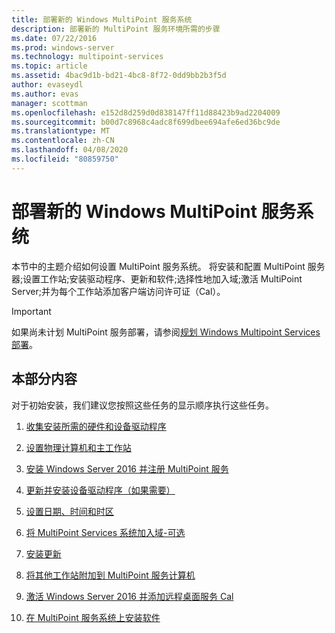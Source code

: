 ```yaml
---
title: 部署新的 Windows MultiPoint 服务系统
description: 部署新的 MultiPoint 服务环境所需的步骤
ms.date: 07/22/2016
ms.prod: windows-server
ms.technology: multipoint-services
ms.topic: article
ms.assetid: 4bac9d1b-bd21-4bc8-8f72-0dd9bb2b3f5d
author: evaseydl
ms.author: evas
manager: scottman
ms.openlocfilehash: e152d8d259d0d838147ff11d88423b9ad2204009
ms.sourcegitcommit: b00d7c8968c4adc8f699dbee694afe6ed36bc9de
ms.translationtype: MT
ms.contentlocale: zh-CN
ms.lasthandoff: 04/08/2020
ms.locfileid: "80859750"
---
```

# <a name="deploy-a-new-windows-multipoint-services-system"></a>部署新的 Windows MultiPoint 服务系统
本节中的主题介绍如何设置 MultiPoint 服务系统。 将安装和配置 MultiPoint 服务器;设置工作站;安装驱动程序、更新和软件;选择性地加入域;激活 MultiPoint Server;并为每个工作站添加客户端访问许可证（Cal）。  
  
> [!IMPORTANT]  
> 如果尚未计划 MultiPoint 服务部署，请参阅[规划 Windows Multipoint Services 部署](Planning-a-MultiPoint-Services-Deployment.md)。  
  
## <a name="in-this-section"></a>本部分内容  
对于初始安装，我们建议您按照这些任务的显示顺序执行这些任务。  
  
1.  [收集安装所需的硬件和设备驱动程序](Collect-hardware-and-device-drivers-needed-for-the-installation.md)  
  
2.  [设置物理计算机和主工作站](Set-up-the-physical-computer-and-primary-station.md)  
  
3.  [安装 Windows Server 2016 并注册 MultiPoint 服务](Install-MultiPoint-services.md)  
  
4.  [更新并安装设备驱动程序（如果需要）](Update-and-install-device-drivers-if-needed.md)  
  
5.  [设置日期、时间和时区](Set-the-date--time--and-time-zone.md)  
  
6.  [将 MultiPoint Services 系统加入域-可选](Join-the-MultiPoint-services-computer-to-a-domain--optional-.md)  
  
7.  [安装更新](Install-updates.md)  
  
8.  [将其他工作站附加到 MultiPoint 服务计算机](Attach-additional-stations-to-your-MultiPoint-services-computer.md)  
  
9. [激活 Windows Server 2016 并添加远程桌面服务 Cal](manage-client-access-licenses-with-multipoint-services.md)  
  
10. [在 MultiPoint 服务系统上安装软件](Install-software-on-your-MultiPoint-Services-system.md)